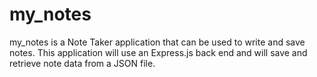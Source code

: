 # my_notes
my_notes is a Note Taker application that can be used to write and save notes. This application will use an Express.js back end and will save and retrieve note data from a JSON file.
